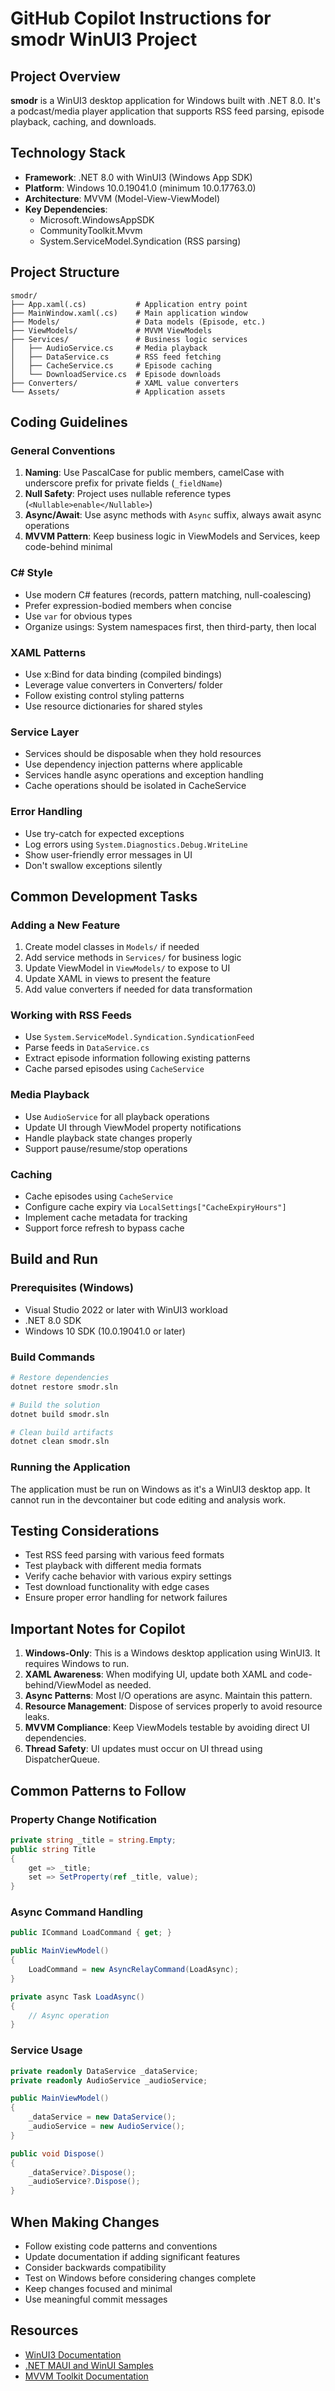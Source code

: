 # GitHub Copilot Instructions for smodr WinUI3 Project

## Project Overview

**smodr** is a WinUI3 desktop application for Windows built with .NET 8.0. It's a podcast/media player application that supports RSS feed parsing, episode playback, caching, and downloads.

## Technology Stack

- **Framework**: .NET 8.0 with WinUI3 (Windows App SDK)
- **Platform**: Windows 10.0.19041.0 (minimum 10.0.17763.0)
- **Architecture**: MVVM (Model-View-ViewModel)
- **Key Dependencies**:
  - Microsoft.WindowsAppSDK
  - CommunityToolkit.Mvvm
  - System.ServiceModel.Syndication (RSS parsing)

## Project Structure

```
smodr/
├── App.xaml(.cs)           # Application entry point
├── MainWindow.xaml(.cs)    # Main application window
├── Models/                 # Data models (Episode, etc.)
├── ViewModels/             # MVVM ViewModels
├── Services/               # Business logic services
│   ├── AudioService.cs     # Media playback
│   ├── DataService.cs      # RSS feed fetching
│   ├── CacheService.cs     # Episode caching
│   └── DownloadService.cs  # Episode downloads
├── Converters/             # XAML value converters
└── Assets/                 # Application assets
```

## Coding Guidelines

### General Conventions

1. **Naming**: Use PascalCase for public members, camelCase with underscore prefix for private fields (`_fieldName`)
2. **Null Safety**: Project uses nullable reference types (`<Nullable>enable</Nullable>`)
3. **Async/Await**: Use async methods with `Async` suffix, always await async operations
4. **MVVM Pattern**: Keep business logic in ViewModels and Services, keep code-behind minimal

### C# Style

- Use modern C# features (records, pattern matching, null-coalescing)
- Prefer expression-bodied members when concise
- Use `var` for obvious types
- Organize usings: System namespaces first, then third-party, then local

### XAML Patterns

- Use x:Bind for data binding (compiled bindings)
- Leverage value converters in Converters/ folder
- Follow existing control styling patterns
- Use resource dictionaries for shared styles

### Service Layer

- Services should be disposable when they hold resources
- Use dependency injection patterns where applicable
- Services handle async operations and exception handling
- Cache operations should be isolated in CacheService

### Error Handling

- Use try-catch for expected exceptions
- Log errors using `System.Diagnostics.Debug.WriteLine`
- Show user-friendly error messages in UI
- Don't swallow exceptions silently

## Common Development Tasks

### Adding a New Feature

1. Create model classes in `Models/` if needed
2. Add service methods in `Services/` for business logic
3. Update ViewModel in `ViewModels/` to expose to UI
4. Update XAML in views to present the feature
5. Add value converters if needed for data transformation

### Working with RSS Feeds

- Use `System.ServiceModel.Syndication.SyndicationFeed`
- Parse feeds in `DataService.cs`
- Extract episode information following existing patterns
- Cache parsed episodes using `CacheService`

### Media Playback

- Use `AudioService` for all playback operations
- Update UI through ViewModel property notifications
- Handle playback state changes properly
- Support pause/resume/stop operations

### Caching

- Cache episodes using `CacheService`
- Configure cache expiry via `LocalSettings["CacheExpiryHours"]`
- Implement cache metadata for tracking
- Support force refresh to bypass cache

## Build and Run

### Prerequisites (Windows)

- Visual Studio 2022 or later with WinUI3 workload
- .NET 8.0 SDK
- Windows 10 SDK (10.0.19041.0 or later)

### Build Commands

```bash
# Restore dependencies
dotnet restore smodr.sln

# Build the solution
dotnet build smodr.sln

# Clean build artifacts
dotnet clean smodr.sln
```

### Running the Application

The application must be run on Windows as it's a WinUI3 desktop app. It cannot run in the devcontainer but code editing and analysis work.

## Testing Considerations

- Test RSS feed parsing with various feed formats
- Test playback with different media formats
- Verify cache behavior with various expiry settings
- Test download functionality with edge cases
- Ensure proper error handling for network failures

## Important Notes for Copilot

1. **Windows-Only**: This is a Windows desktop application using WinUI3. It requires Windows to run.
2. **XAML Awareness**: When modifying UI, update both XAML and code-behind/ViewModel as needed.
3. **Async Patterns**: Most I/O operations are async. Maintain this pattern.
4. **Resource Management**: Dispose of services properly to avoid resource leaks.
5. **MVVM Compliance**: Keep ViewModels testable by avoiding direct UI dependencies.
6. **Thread Safety**: UI updates must occur on UI thread using DispatcherQueue.

## Common Patterns to Follow

### Property Change Notification

```csharp
private string _title = string.Empty;
public string Title
{
    get => _title;
    set => SetProperty(ref _title, value);
}
```

### Async Command Handling

```csharp
public ICommand LoadCommand { get; }

public MainViewModel()
{
    LoadCommand = new AsyncRelayCommand(LoadAsync);
}

private async Task LoadAsync()
{
    // Async operation
}
```

### Service Usage

```csharp
private readonly DataService _dataService;
private readonly AudioService _audioService;

public MainViewModel()
{
    _dataService = new DataService();
    _audioService = new AudioService();
}

public void Dispose()
{
    _dataService?.Dispose();
    _audioService?.Dispose();
}
```

## When Making Changes

- Follow existing code patterns and conventions
- Update documentation if adding significant features
- Consider backwards compatibility
- Test on Windows before considering changes complete
- Keep changes focused and minimal
- Use meaningful commit messages

## Resources

- [WinUI3 Documentation](https://learn.microsoft.com/windows/apps/winui/winui3/)
- [.NET MAUI and WinUI Samples](https://github.com/microsoft/WindowsAppSDK-Samples)
- [MVVM Toolkit Documentation](https://learn.microsoft.com/dotnet/communitytoolkit/mvvm/)
